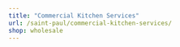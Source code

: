 ```yaml
---
title: "Commercial Kitchen Services"
url: /saint-paul/commercial-kitchen-services/
shop: wholesale
---
```

